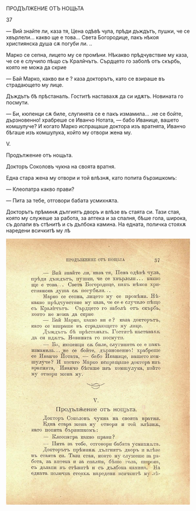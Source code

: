 ﻿ПРОДЪЛЖЕНИЕ ОТЪ НОЩЬТА

37

— Вий знайте ли, каза тя, Цена одѣвѣ чула, прѣди дъждътъ, пушки, че се хвърлели... какво ще е това... Света Богородице, пакъ нѣкоя християнска душа сѫ погуби ли. ..

Марко се сепна, лицето му се промѣни. Нѣкакво прѣдчувствие му каза, че се е случило пѣщо съ Кралйчътъ. Сърдцето го заболѣ отъ скърбь, която не можа да скрие

— Бай Марко, какво ви е ? каза докторътъ, като се взираше въ страдающето му лице.

Дъждътъ бѣ прѣстаналъ. Гоститѣ наставахѫ да си идѫтъ. Новината го посмути.

— Би, кюпенци сѫ биле, слугинята се е пакъ измамила... .не се бойте, дързновенно! храбреше се Иванчо Нотата, — бабо Иванице, вашето комшулуче? И когато Марко испращаше доктора изъ вратнята, Иванчо бѣгаше изъ комшулука, който му отвори жена му.

V.

Продължение отъ нощьта.

Докторъ Соколовъ чукна на своята вратня.

Една стара жена му отвори и той влѣзнѫ, като попита бързишкомъ:

— Клеопатра какво прави?

— Пита за тебе, отговори бабата усмихнѫта.

Докторътъ прѣминѫ дългиятъ дворъ и влѣзе въ стаята си. Тази стая, която му служеше за работа, за аптека и за спалня, бѣше гола, широка, съ долапи въ стѣнитѣ и съ дълбока камина. На едната, поличка стояхѫ наредени всичкитѣ му лѣ

![original](../images/048.jpg)

